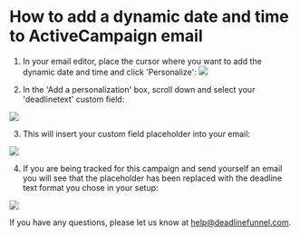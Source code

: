 # How to add a dynamic date and time to ActiveCampaign email

1. In your email editor, place the cursor where you want to add the dynamic date and time and click 'Personalize': ![](https://s3.amazonaws.com/helpscout.net/docs/assets/53974d6ce4b0c76107b109d1/images/5841d820c6979106d3739aa0/file-fGEv0cW7O5.png)

2. In the 'Add a personalization' box, scroll down and select your 'deadlinetext' custom field:

![](https://s3.amazonaws.com/helpscout.net/docs/assets/53974d6ce4b0c76107b109d1/images/5841d872c6979106d3739aa7/file-xWezsJ06DM.png)

3. This will insert your custom field placeholder into your email:

![](https://s3.amazonaws.com/helpscout.net/docs/assets/53974d6ce4b0c76107b109d1/images/5841dd26c6979106d3739ad9/file-ZGRuhWD3Lm.png)

4. If you are being tracked for this campaign and send yourself an email you will see that the placeholder has been replaced with the deadline text format you chose in your setup:

![](https://s3.amazonaws.com/helpscout.net/docs/assets/53974d6ce4b0c76107b109d1/images/5841debc9033600698175fdc/file-WCXdQYf4Gq.png)

If you have any questions, please let us know at [help@deadlinefunnel.com](mailto:mailto:help@deadlinefunnel.com).

